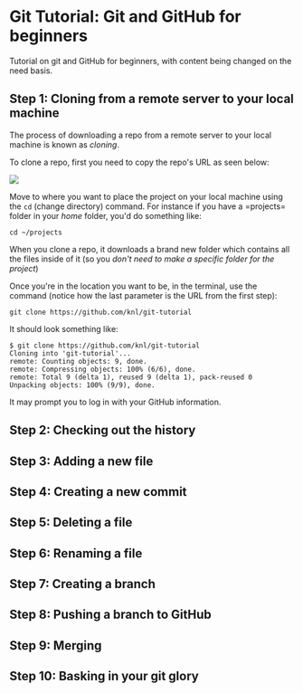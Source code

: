 # Git Tutorial: Git and GitHub for beginners

Tutorial on git and GitHub for beginners, with content being changed on the need
basis.
   
## Step 1: Cloning from a remote server to your local machine 

The process of downloading a repo from a remote server to your local machine is
known as *cloning*.

To clone a repo, first you need to copy the repo's URL as seen below:

<img src="https://www.dropbox.com/s/mp400l5ryovfcqf/cloning.png?dl=0">

Move to where you want to place the project on your local machine using the
``cd`` (change directory) command. For instance if you have a =projects= folder
in your _home_ folder, you'd do something like: 

    cd ~/projects

When you clone a repo, it downloads a brand new folder which contains all the
files inside of it (so you _don't need to make a specific folder for the project_)

Once you're in the location you want to be, in the terminal, use the command
(notice how the last parameter is the URL from the first step):

    git clone https://github.com/knl/git-tutorial

It should look something like:

    $ git clone https://github.com/knl/git-tutorial
    Cloning into 'git-tutorial'...
    remote: Counting objects: 9, done.
    remote: Compressing objects: 100% (6/6), done.
    remote: Total 9 (delta 1), reused 9 (delta 1), pack-reused 0
    Unpacking objects: 100% (9/9), done.

It may prompt you to log in with your GitHub information.

## Step 2: Checking out the history
## Step 3: Adding a new file
## Step 4: Creating a new commit
## Step 5: Deleting a file
## Step 6: Renaming a file
## Step 7: Creating a branch
## Step 8: Pushing a branch to GitHub
## Step 9: Merging
## Step 10: Basking in your git glory